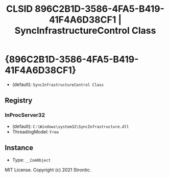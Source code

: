 ﻿---
title: "CLSID 896C2B1D-3586-4FA5-B419-41F4A6D38CF1 | SyncInfrastructureControl Class"
excerpt: What is COM-Object CLSID 896C2B1D-3586-4FA5-B419-41F4A6D38CF1?
---

# {896C2B1D-3586-4FA5-B419-41F4A6D38CF1}

* (default): `SyncInfrastructureControl Class`

## Registry


### InProcServer32

* (default): `C:\Windows\system32\SyncInfrastructure.dll`
* ThreadingModel: `Free`

## Instance

* Type: `__ComObject`

MIT License. Copyright (c) 2021 Strontic.


